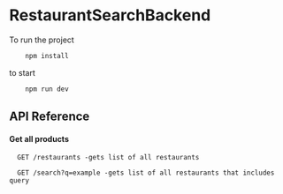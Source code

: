 # RestaurantSearchBackend

To run the project
```bash
    npm install
```
to start
```bash
    npm run dev
```

## API Reference

#### Get all products

```http
  GET /restaurants -gets list of all restaurants
```
```http
  GET /search?q=example -gets list of all restaurants that includes query
```

